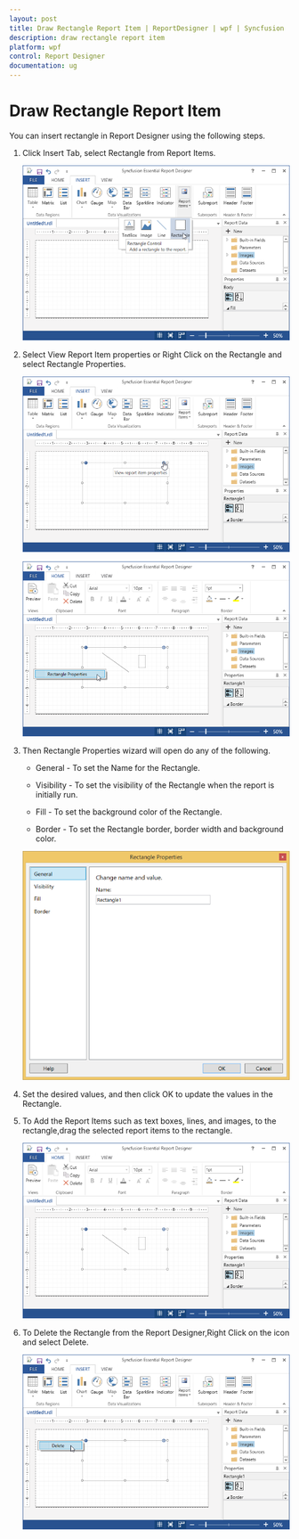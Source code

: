 ```yaml
---
layout: post
title: Draw Rectangle Report Item | ReportDesigner | wpf | Syncfusion
description: draw rectangle report item
platform: wpf
control: Report Designer
documentation: ug
---
```


# Draw Rectangle Report Item

You can insert rectangle in Report Designer using the following steps.

1. Click Insert Tab, select Rectangle from Report Items.

   ![](Draw-Rectangle-Report-Item_images/Draw-Rectangle-Report-Item_img1.png)
   
2. Select View Report Item properties or Right Click on the Rectangle and select Rectangle Properties.

   ![](Draw-Rectangle-Report-Item_images/Draw-Rectangle-Report-Item_img2.png)
   
   ![](Draw-Rectangle-Report-Item_images/Draw-Rectangle-Report-Item_img3.png)

3. Then Rectangle Properties wizard will open do any of the following.

   * General - To set the Name for the Rectangle.

   * Visibility - To set the visibility of the Rectangle when the report is initially run. 

   * Fill - To set the background color of the Rectangle.   
   
   * Border - To set the Rectangle border, border width and background color.
   
   ![](Draw-Rectangle-Report-Item_images/Draw-Rectangle-Report-Item_img4.png)
   
3. Set the desired values, and then click OK to update the values in the Rectangle.

4. To Add the Report Items such as text boxes, lines, and images, to the rectangle,drag the selected report items to the rectangle.

   ![](Draw-Rectangle-Report-Item_images/Draw-Rectangle-Report-Item_img5.png)

5. To Delete the Rectangle from the Report Designer,Right Click on the icon and select Delete.

   ![](Draw-Rectangle-Report-Item_images/Draw-Rectangle-Report-Item_img6.png)